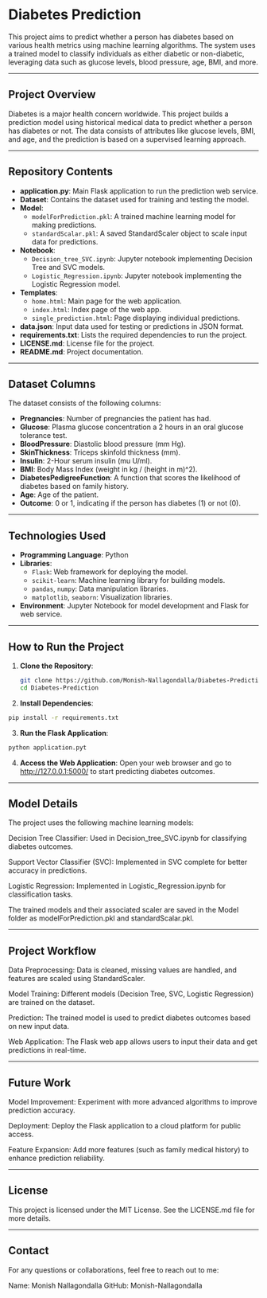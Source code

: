 # Diabetes Prediction

This project aims to predict whether a person has diabetes based on various health metrics using machine learning algorithms. The system uses a trained model to classify individuals as either diabetic or non-diabetic, leveraging data such as glucose levels, blood pressure, age, BMI, and more.

---

## **Project Overview**

Diabetes is a major health concern worldwide. This project builds a prediction model using historical medical data to predict whether a person has diabetes or not. The data consists of attributes like glucose levels, BMI, and age, and the prediction is based on a supervised learning approach.

---

## **Repository Contents**

- **application.py**: Main Flask application to run the prediction web service.
- **Dataset**: Contains the dataset used for training and testing the model.
- **Model**: 
  - `modelForPrediction.pkl`: A trained machine learning model for making predictions.
  - `standardScalar.pkl`: A saved StandardScaler object to scale input data for predictions.
- **Notebook**: 
  - `Decision_tree_SVC.ipynb`: Jupyter notebook implementing Decision Tree and SVC models.
  - `Logistic_Regression.ipynb`: Jupyter notebook implementing the Logistic Regression model.
- **Templates**: 
  - `home.html`: Main page for the web application.
  - `index.html`: Index page of the web app.
  - `single_prediction.html`: Page displaying individual predictions.
- **data.json**: Input data used for testing or predictions in JSON format.
- **requirements.txt**: Lists the required dependencies to run the project.
- **LICENSE.md**: License file for the project.
- **README.md**: Project documentation.

---

## **Dataset Columns**

The dataset consists of the following columns:

- **Pregnancies**: Number of pregnancies the patient has had.
- **Glucose**: Plasma glucose concentration a 2 hours in an oral glucose tolerance test.
- **BloodPressure**: Diastolic blood pressure (mm Hg).
- **SkinThickness**: Triceps skinfold thickness (mm).
- **Insulin**: 2-Hour serum insulin (mu U/ml).
- **BMI**: Body Mass Index (weight in kg / (height in m)^2).
- **DiabetesPedigreeFunction**: A function that scores the likelihood of diabetes based on family history.
- **Age**: Age of the patient.
- **Outcome**: 0 or 1, indicating if the person has diabetes (1) or not (0).

---

## **Technologies Used**

- **Programming Language**: Python
- **Libraries**:
  - `Flask`: Web framework for deploying the model.
  - `scikit-learn`: Machine learning library for building models.
  - `pandas`, `numpy`: Data manipulation libraries.
  - `matplotlib`, `seaborn`: Visualization libraries.
- **Environment**: Jupyter Notebook for model development and Flask for web service.

---

## **How to Run the Project**

1. **Clone the Repository**:
   ```bash
   git clone https://github.com/Monish-Nallagondalla/Diabetes-Prediction.git
   cd Diabetes-Prediction
2. **Install Dependencies**:

  ```bash
  pip install -r requirements.txt
```
3. **Run the Flask Application**:

  ```bash
  python application.pyt
  ```

4. **Access the Web Application**: Open your web browser and go to http://127.0.0.1:5000/ to start predicting diabetes outcomes.
   
---

## **Model Details**

The project uses the following machine learning models:

Decision Tree Classifier: Used in Decision_tree_SVC.ipynb for classifying diabetes outcomes.

Support Vector Classifier (SVC): Implemented in SVC complete for better accuracy in predictions.

Logistic Regression: Implemented in Logistic_Regression.ipynb for classification tasks.

The trained models and their associated scaler are saved in the Model folder as modelForPrediction.pkl and standardScalar.pkl.

---

## **Project Workflow**

Data Preprocessing: Data is cleaned, missing values are handled, and features are scaled using StandardScaler.

Model Training: Different models (Decision Tree, SVC, Logistic Regression) are trained on the dataset.

Prediction: The trained model is used to predict diabetes outcomes based on new input data.

Web Application: The Flask web app allows users to input their data and get predictions in real-time.

---

## **Future Work**

Model Improvement: Experiment with more advanced algorithms to improve prediction accuracy.

Deployment: Deploy the Flask application to a cloud platform for public access.

Feature Expansion: Add more features (such as family medical history) to enhance prediction reliability.

---

## **License**
This project is licensed under the MIT License. See the LICENSE.md file for more details.

---

## **Contact**

For any questions or collaborations, feel free to reach out to me:

Name: Monish Nallagondalla
GitHub: Monish-Nallagondalla
